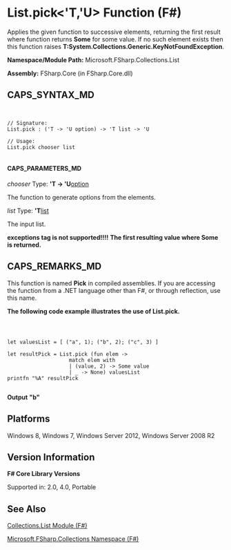 # List.pick<'T,'U> Function (F#)

Applies the given function to successive elements, returning the first result where function returns **Some** for some value. If no such element exists then this function raises **T:System.Collections.Generic.KeyNotFoundException**.

**Namespace/Module Path:** Microsoft.FSharp.Collections.List

**Assembly:** FSharp.Core (in FSharp.Core.dll)


## CAPS_SYNTAX_MD



```


// Signature:
List.pick : ('T -> 'U option) -> 'T list -> 'U

// Usage:
List.pick chooser list


```



#### CAPS_PARAMETERS_MD
*chooser*
Type: **'T -&gt; 'U**[option](http://msdn.microsoft.com/en-us/library/b08add48-34bf-4410-80a1-ef6a8daddc58)


The function to generate options from the elements.


*list*
Type: **'T**[list](http://msdn.microsoft.com/en-us/library/c627b668-477b-4409-91ed-06d7f1b3e4a7)


The input list.



**exceptions tag is not supported!!!!**
**The first resulting value where Some is returned.**
## CAPS_REMARKS_MD
This function is named **Pick** in compiled assemblies. If you are accessing the function from a .NET language other than F#, or through reflection, use this name.

**The following code example illustrates the use of List.pick.**


```



let valuesList = [ ("a", 1); ("b", 2); ("c", 3) ]

let resultPick = List.pick (fun elem ->
                    match elem with
                    | (value, 2) -> Some value
                    | _ -> None) valuesList
printfn "%A" resultPick


```



**Output**
**"b"**
## Platforms
Windows 8, Windows 7, Windows Server 2012, Windows Server 2008 R2


## Version Information
**F# Core Library Versions**

Supported in: 2.0, 4.0, Portable




## See Also
[Collections.List Module &#40;F&#35;&#41;](Collections.List+Module+%28F%23%29.md)

[Microsoft.FSharp.Collections Namespace &#40;F&#35;&#41;](Microsoft.FSharp.Collections+Namespace+%28F%23%29.md)

